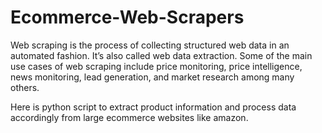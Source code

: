 # Ecommerce-Web-Scrapers

Web scraping is the process of collecting structured web data in an automated fashion. It’s also called web data extraction. Some of the main use cases of web scraping include price monitoring, price intelligence, news monitoring, lead generation, and market research among many others.

Here is python script to extract product information and process data accordingly from large ecommerce websites like amazon.

